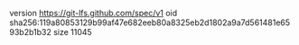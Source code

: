 version https://git-lfs.github.com/spec/v1
oid sha256:119a80853129b99af47e682eeb80a8325eb2d1802a9a7d561481e6593b2b1b32
size 11045

